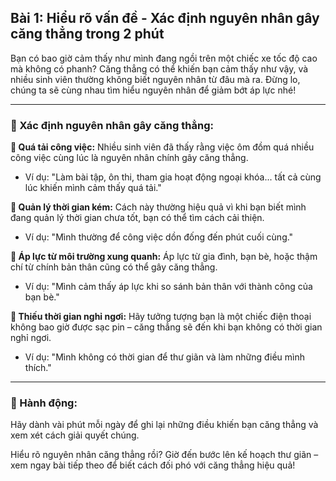 ## Bài 1: Hiểu rõ vấn đề - Xác định nguyên nhân gây căng thẳng trong 2 phút

Bạn có bao giờ cảm thấy như mình đang ngồi trên một chiếc xe tốc độ cao mà không có phanh? Căng thẳng có thể khiến bạn cảm thấy như vậy, và nhiều sinh viên thường không biết nguyên nhân từ đâu mà ra. Đừng lo, chúng ta sẽ cùng nhau tìm hiểu nguyên nhân để giảm bớt áp lực nhé!

---

### 📌 Xác định nguyên nhân gây căng thẳng:

**🔹 Quá tải công việc:**
Nhiều sinh viên đã thấy rằng việc ôm đồm quá nhiều công việc cùng lúc là nguyên nhân chính gây căng thẳng.

- Ví dụ: "Làm bài tập, ôn thi, tham gia hoạt động ngoại khóa... tất cả cùng lúc khiến mình cảm thấy quá tải."

**🔹 Quản lý thời gian kém:**
Cách này thường hiệu quả vì khi bạn biết mình đang quản lý thời gian chưa tốt, bạn có thể tìm cách cải thiện.

- Ví dụ: "Mình thường để công việc dồn đống đến phút cuối cùng."

**🔹 Áp lực từ môi trường xung quanh:**
Áp lực từ gia đình, bạn bè, hoặc thậm chí từ chính bản thân cũng có thể gây căng thẳng.

- Ví dụ: "Mình cảm thấy áp lực khi so sánh bản thân với thành công của bạn bè."

**🔹 Thiếu thời gian nghỉ ngơi:**
Hãy tưởng tượng bạn là một chiếc điện thoại không bao giờ được sạc pin – căng thẳng sẽ đến khi bạn không có thời gian nghỉ ngơi.

- Ví dụ: "Mình không có thời gian để thư giãn và làm những điều mình thích."

---

### 🚀 Hành động:

Hãy dành vài phút mỗi ngày để ghi lại những điều khiến bạn căng thẳng và xem xét cách giải quyết chúng.

Hiểu rõ nguyên nhân căng thẳng rồi? Giờ đến bước lên kế hoạch thư giãn – xem ngay bài tiếp theo để biết cách đối phó với căng thẳng hiệu quả!